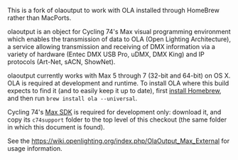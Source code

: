 This is a fork of olaoutput to work with OLA installed through HomeBrew rather than MacPorts.

olaoutput is an object for Cycling 74's Max visual programming environment which enables the transmission of data to OLA (Open Lighting Architecture), a service allowing transmission and receiving of DMX information via a variety of hardware (Entec DMX USB Pro, uDMX, DMX King) and IP protocols (Art-Net, sACN, ShowNet).

olaoutput currently works with Max 5 through 7 (32-bit and 64-bit) on OS X. OLA is required at development and runtime. To install OLA where this build
expects to find it (and to easily keep it up to date), first [install Homebrew](http://brew.sh), and then run `brew install ola --universal`.

Cycling 74's [Max SDK](https://cycling74.com/downloads/sdk/) is required for development only: download it, and copy its `c74support` folder to the top level of this checkout (the same folder in which this document is found).

See the https://wiki.openlighting.org/index.php/OlaOutput_Max_External for usage information.
